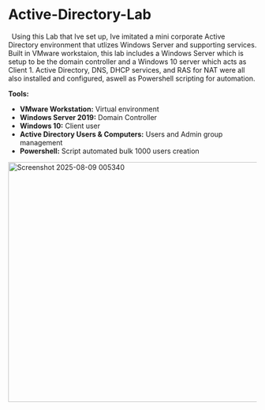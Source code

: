 # Active-Directory-Lab

&ensp;Using this Lab that Ive set up, Ive imitated a mini corporate Active Directory environment that utlizes Windows Server and supporting services.
Built in VMware workstaion, this lab includes a Windows Server which is setup to be the domain controller and a Windows 10 server which acts as Client 1. Active Directory, DNS, DHCP services, and RAS for NAT were all also installed and configured, aswell as Powershell scripting for automation. 

**Tools:**
+ **VMware Workstation:** Virtual environment
+ **Windows Server 2019:** Domain Controller
+ **Windows 10:** Client user
+ **Active Directory Users & Computers:** Users and Admin group management
+ **Powershell:** Script automated bulk 1000 users creation

<img width="845" height="486" alt="Screenshot 2025-08-09 005340" src="https://github.com/user-attachments/assets/9da613f4-30ef-4166-aac0-ed71e1ed8453" />
